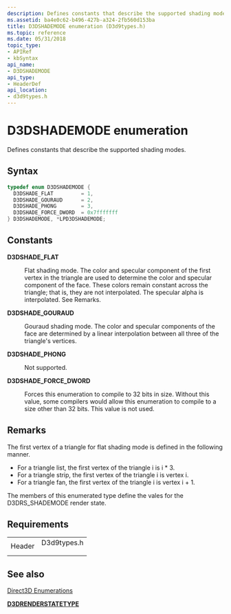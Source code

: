 ```yaml
---
description: Defines constants that describe the supported shading modes.
ms.assetid: ba4e0c62-b496-427b-a324-2fb560d153ba
title: D3DSHADEMODE enumeration (D3d9types.h)
ms.topic: reference
ms.date: 05/31/2018
topic_type: 
- APIRef
- kbSyntax
api_name: 
- D3DSHADEMODE
api_type: 
- HeaderDef
api_location: 
- d3d9types.h
---
```


# D3DSHADEMODE enumeration

Defines constants that describe the supported shading modes.

## Syntax


```C++
typedef enum D3DSHADEMODE { 
  D3DSHADE_FLAT         = 1,
  D3DSHADE_GOURAUD      = 2,
  D3DSHADE_PHONG        = 3,
  D3DSHADE_FORCE_DWORD  = 0x7fffffff
} D3DSHADEMODE, *LPD3DSHADEMODE;
```



## Constants

<dl> <dt>

<span id="D3DSHADE_FLAT"></span><span id="d3dshade_flat"></span>**D3DSHADE\_FLAT**
</dt> <dd>

Flat shading mode. The color and specular component of the first vertex in the triangle are used to determine the color and specular component of the face. These colors remain constant across the triangle; that is, they are not interpolated. The specular alpha is interpolated. See Remarks.

</dd> <dt>

<span id="D3DSHADE_GOURAUD"></span><span id="d3dshade_gouraud"></span>**D3DSHADE\_GOURAUD**
</dt> <dd>

Gouraud shading mode. The color and specular components of the face are determined by a linear interpolation between all three of the triangle's vertices.

</dd> <dt>

<span id="D3DSHADE_PHONG"></span><span id="d3dshade_phong"></span>**D3DSHADE\_PHONG**
</dt> <dd>

Not supported.

</dd> <dt>

<span id="D3DSHADE_FORCE_DWORD"></span><span id="d3dshade_force_dword"></span>**D3DSHADE\_FORCE\_DWORD**
</dt> <dd>

Forces this enumeration to compile to 32 bits in size. Without this value, some compilers would allow this enumeration to compile to a size other than 32 bits. This value is not used.

</dd> </dl>

## Remarks

The first vertex of a triangle for flat shading mode is defined in the following manner.

-   For a triangle list, the first vertex of the triangle i is i \* 3.
-   For a triangle strip, the first vertex of the triangle i is vertex i.
-   For a triangle fan, the first vertex of the triangle i is vertex i + 1.

The members of this enumerated type define the vales for the D3DRS\_SHADEMODE render state.

## Requirements



|                   |                                                                                        |
|-------------------|----------------------------------------------------------------------------------------|
| Header<br/> | <dl> <dt>D3d9types.h</dt> </dl> |



## See also

<dl> <dt>

[Direct3D Enumerations](dx9-graphics-reference-d3d-enums.md)
</dt> <dt>

[**D3DRENDERSTATETYPE**](./d3drenderstatetype.md)
</dt> </dl>

 

 
